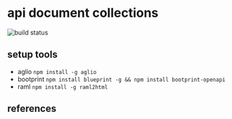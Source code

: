# api document collections

![build status](https://circleci.com/gh/YooWaan/api-doc-collections/tree/master.svg?style=shield&circle-token=8a6d503af04a4ee052696ccc29586372f5b2a175)

## setup tools

- aglio  ```npm install -g aglio```
- bootprint ```npm install blueprint -g && npm install bootprint-openapi```
- raml ```npm install -g raml2html```




## references

